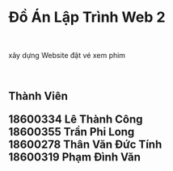 <h1> Đồ Án Lập Trình Web 2 </h1> </br> 
<p> xây dựng Website đặt vé xem phim </p> </br>

<h2> Thành Viên </2> </br>

18600334   Lê Thành Công </br>
18600355   Trần Phi Long </br>
18600278   Thân Văn Đức Tính </br>
18600319   Phạm Đình Văn </br>
